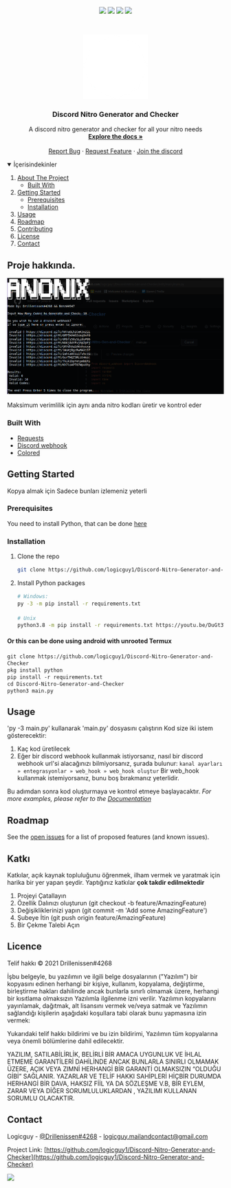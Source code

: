 <p align="center">
<img src=https://img.shields.io/github/stars/logicguy1/Discord-Nitro-Generator-and-Checker?style=for-the-badge&logo=appveyor&color=blue />
<img src=https://img.shields.io/github/forks/logicguy1/Discord-Nitro-Generator-and-Checker?style=for-the-badge&logo=appveyor&color=blue />
<img src=https://img.shields.io/github/issues/logicguy1/Discord-Nitro-Generator-and-Checker?style=for-the-badge&logo=appveyor&color=informational />
<img src=https://img.shields.io/github/issues-pr/logicguy1/Discord-Nitro-Generator-and-Checker?style=for-the-badge&logo=appveyor&color=informational />
</p>
<br />
<p align="center">
  <a href="https://github.com/othneildrew/Best-README-Template">
    <img src="assets/logo.png" alt="Logo" width="150" height="150">
  </a>
  
  <h3 align="center">Discord Nitro Generator and Checker</h3>

  <p align="center">
    A discord nitro generator and checker for all your nitro needs
    <br />
    <a href="https://github.com/logicguy1/Discord-Nitro-Generator-and-Checker"><strong>Explore the docs »</strong></a>
    <br />
    <br />
    <a href="https://github.com/logicguy1/Discord-Nitro-Generator-and-Checker/issues">Report Bug</a>
    ·
    <a href="https://github.com/logicguy1/Discord-Nitro-Generator-and-Checker/issues">Request Feature</a>
      ·
    <a href="https://discord.gg/rchHUU9aGk">Join the discord</a>
  </p>
</p>
  
<details open="open">
  <summary>İçerisindekinler</summary>
  <ol>
    <li>
      <a href="#Proje hakkında">About The Project</a>
      <ul>
        <li><a href="#Kurulum">Built With</a></li>
      </ul>
    </li>
    <li>
      <a href="#Başlarken">Getting Started</a>
      <ul>
        <li><a href="#Önkoşullar">Prerequisites</a></li>
        <li><a href="#Kurulum">Installation</a></li>
      </ul>
    </li>
    <li><a href="#Kullanım">Usage</a></li>
    <li><a href="#Yol Haritası">Roadmap</a></li>
    <li><a href="#Katkı">Contributing</a></li>
    <li><a href="#Lisans">License</a></li>
    <li><a href="#İletişim">Contact</a></li>
  </ol>
</details>

## Proje hakkında.

<img src="assets/example.png" alt="Image of product">

Maksimum verimlilik için aynı anda  nitro kodları üretir ve kontrol eder

### Built With

* [Requests](https://github.com/psf/requests)
* [Discord webhook](https://github.com/lovvskillz/python-discord-webhook)
* [Colored](https://gitlab.com/dslackw/colored)

## Getting Started

Kopya almak için Sadece bunları izlemeniz yeterli

### Prerequisites
You need to install Python, that can be done [here](https://www.python.org)

### Installation
1. Clone the repo
   ```sh
   git clone https://github.com/logicguy1/Discord-Nitro-Generator-and-Checker.git
   ```
2. Install Python packages
   ```sh
   # Windows:
   py -3 -m pip install -r requirements.txt
   
   # Unix
   python3.8 -m pip install -r requirements.txt https://youtu.be/DuGt3Wj6T9M
   ```
   
#### Or this can be done using android with unrooted Termux
```
git clone https://github.com/logicguy1/Discord-Nitro-Generator-and-Checker
pkg install python
pip install -r requirements.txt
cd Discord-Nitro-Generator-and-Checker
python3 main.py
```
   
## Usage

'py -3 main.py' kullanarak 'main.py' dosyasını çalıştırın
Kod size iki istem gösterecektir:
1. Kaç kod üretilecek
2. Eğer bir discord webhook kullanmak istiyorsanız, nasıl bir discord webhook url'si alacağınızı bilmiyorsanız, şurada bulunur:
   ```kanal ayarları » entegrasyonlar » web_hook » web_hook oluştur```
   Bir web_hook kullanmak istemiyorsanız, bunu boş bırakmanız yeterlidir.

Bu adımdan sonra kod oluşturmaya ve kontrol etmeye başlayacaktır.
_For more examples, please refer to the [Documentation](https://example.com)_

## Roadmap

See the [open issues](https://github.com/logicguy1/Discord-Nitro-Generator-and-Checker/issues) for a list of proposed features (and known issues).

## Katkı

Katkılar, açık kaynak topluluğunu öğrenmek, ilham vermek ve yaratmak için harika bir yer yapan şeydir. Yaptığınız katkılar **çok takdir edilmektedir**
1. Projeyi Çatallayın
2. Özellik Dalınızı oluşturun (git checkout -b feature/AmazingFeature)
3. Değişikliklerinizi yapın (git commit -m 'Add some AmazingFeature')
4. Şubeye İtin (git push origin feature/AmazingFeature)
5. Bir Çekme Talebi Açın
## Licence

Telif hakkı © 2021 Drillenissen#4268

İşbu belgeyle, bu yazılımın ve ilgili belge dosyalarının ("Yazılım") bir kopyasını edinen herhangi bir kişiye, kullanım, kopyalama, değiştirme, birleştirme hakları dahilinde ancak bunlarla sınırlı olmamak üzere, herhangi bir kısıtlama olmaksızın Yazılımla ilgilenme izni verilir. Yazılımın kopyalarını yayınlamak, dağıtmak, alt lisansını vermek ve/veya satmak ve Yazılımın sağlandığı kişilerin aşağıdaki koşullara tabi olarak bunu yapmasına izin vermek:

Yukarıdaki telif hakkı bildirimi ve bu izin bildirimi, Yazılımın tüm kopyalarına veya önemli bölümlerine dahil edilecektir.

YAZILIM, SATILABİLİRLİK, BELİRLİ BİR AMACA UYGUNLUK VE İHLAL ETMEME GARANTİLERİ DAHİLİNDE ANCAK BUNLARLA SINIRLI OLMAMAK ÜZERE, AÇIK VEYA ZIMNİ HERHANGİ BİR GARANTİ OLMAKSIZIN “OLDUĞU GİBİ” SAĞLANIR. YAZARLAR VE TELİF HAKKI SAHİPLERİ HİÇBİR DURUMDA HERHANGİ BİR DAVA, HAKSIZ FİİL YA DA  SÖZLEŞME V.B, BİR EYLEM, ZARAR VEYA DİĞER SORUMLULUKLARDAN , YAZILIMI KULLANAN SORUMLU OLACAKTIR.

## Contact

Logicguy - [@Drillenissen#4268](https://www.discordapp.com) - logicguy.mailandcontact@gmail.com

Project Link: [https://github.com/logicguy1/Discord-Nitro-Generator-and-Checker](https://github.com/logicguy1/Discord-Nitro-Generator-and-Checker)

<!-- Statistics -->  

<p>
<img src=https://komarev.com/ghpvc/?username=Drillenissen />
</p>
